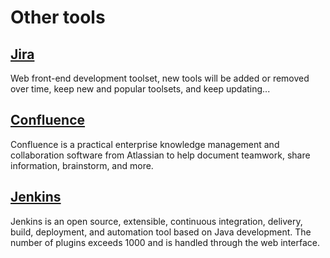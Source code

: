 # Other tools

## [Jira](https://www.atlassian.com/zh/software/jira)

Web front-end development toolset, new tools will be added or removed over time, keep new and popular toolsets, and keep updating...

## [Confluence](https://www.atlassian.com/zh/software/confluence)

Confluence is a practical enterprise knowledge management and collaboration software from Atlassian to help document teamwork, share information, brainstorm, and more.

## [Jenkins](https://jenkins.io/zh/)

Jenkins is an open source, extensible, continuous integration, delivery, build, deployment, and automation tool based on Java development. The number of plugins exceeds 1000 and is handled through the web interface.
